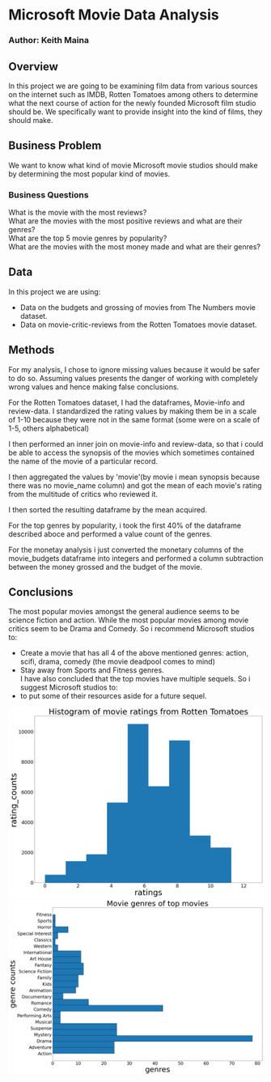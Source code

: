# Microsoft Movie Data Analysis
### Author: Keith Maina

## Overview
In this project we are going to be examining film data from various sources on the internet such as IMDB, Rotten Tomatoes among others to determine what the next course of action for the newly founded Microsoft film studio should be. We specifically want to provide insight into the kind of films, they should make.

## Business Problem
We want to know what kind of movie Microsoft movie studios should make by determining the most popular kind of movies.

### Business Questions
What is the movie with the most reviews? <br>
What are the movies with the most positive reviews and what are their genres? <br>
What are the top 5 movie genres by popularity? <br>
What are the movies with the most money made and what are their genres? <br>

## Data
In this project we are using:
- Data on the budgets and grossing of movies from The Numbers movie dataset.
- Data on movie-critic-reviews from the Rotten Tomatoes movie dataset.

## Methods
For my analysis, I chose to ignore missing values because it would be safer to do so. Assuming values presents the danger of working with completely wrong values and hence making false conclusions.

For the Rotten Tomatoes dataset, I had the dataframes, Movie-info and review-data. I standardized the rating values by making them be in a scale of 1-10 because they were not in the same format (some were on a scale of 1-5, others alphabetical)

I then performed an inner join on movie-info and review-data, so that i could be able to access the synopsis of the movies which sometimes contained the name of the movie of a particular record.

I then aggregated the values by 'movie'(by movie i mean synopsis because there was no movie_name column) and got the mean of each movie's rating from the multitude of critics who reviewed it.

I then sorted the resulting dataframe by the mean acquired.

For the top genres by popularity, i took the first 40% of the dataframe described aboce and performed a value count of the genres.

For the monetay analysis i just converted the monetary columns of the movie_budgets dataframe into integers and performed a column subtraction between the money grossed and the budget of the movie.

## Conclusions

The most popular movies amongst the general audience seems to be science fiction and action. While the most popular movies among movie critics seem to be Drama and Comedy. So i recommend Microsoft studios to:
- Create a movie that has all 4 of the above mentioned genres: action, scifi, drama, comedy (the movie deadpool comes to mind)
- Stay away from Sports and Fitness genres.<br>
I have also concluded that the top movies have multiple sequels. So i suggest Microsoft studios to:
- to put  some of their resources aside for a future sequel.

<img src= 'images/movie_ratings.png'>
<img src= 'images/genre_counts.png'>